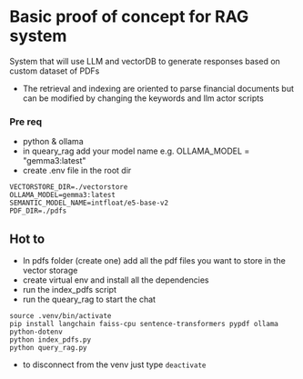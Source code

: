 # Basic proof of concept for RAG system

System that will use LLM and vectorDB to generate responses based on custom dataset of PDFs

- The retrieval and indexing are oriented to parse financial documents but can be modified by changing the keywords and
  llm actor scripts

### Pre req

- python & ollama
- in queary_rag add your model name e.g. OLLAMA_MODEL = "gemma3:latest"
- create .env file in the root dir

```
VECTORSTORE_DIR=./vectorstore
OLLAMA_MODEL=gemma3:latest
SEMANTIC_MODEL_NAME=intfloat/e5-base-v2
PDF_DIR=./pdfs
```

## Hot to

- In pdfs folder (create one) add all the pdf files you want to store in the vector storage
- create virtual env and install all the dependencies
- run the index_pdfs script
- run the queary_rag to start the chat

```
source .venv/bin/activate
pip install langchain faiss-cpu sentence-transformers pypdf ollama python-dotenv
python index_pdfs.py
python query_rag.py
```

- to disconnect from the venv just type `deactivate`
